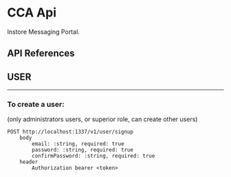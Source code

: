 # CCA Api #

Instore Messaging Portal.

## API References ##

## **USER**
___
### To create a user: 
(only administrators users, or superior role, can create other users)

    POST http://localhost:1337/v1/user/signup	
		body		
			email: :string, required: true
			password: :string, required: true
			confirmPassword: :string, required: true	
		header 
			Authorization bearer <token>
